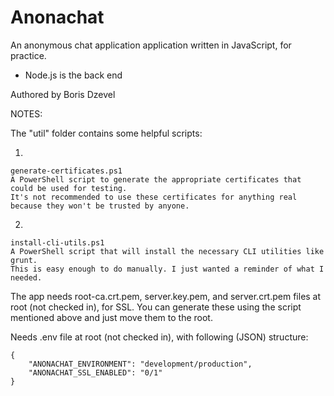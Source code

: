 Anonachat
=====

An anonymous chat application application written in JavaScript, for practice.

* Node.js is the back end

Authored by Boris Dzevel

NOTES:

The "util" folder contains some helpful scripts:

1)

	generate-certificates.ps1
	A PowerShell script to generate the appropriate certificates that could be used for testing.
	It's not recommended to use these certificates for anything real because they won't be trusted by anyone.
	
2)

	install-cli-utils.ps1
	A PowerShell script that will install the necessary CLI utilities like grunt.
	This is easy enough to do manually. I just wanted a reminder of what I needed.
	
The app needs root-ca.crt.pem, server.key.pem, and server.crt.pem files at root (not checked in), for SSL. You can generate these using the script mentioned above and just move them to the root.

Needs .env file at root (not checked in), with following (JSON) structure:

	{
		"ANONACHAT_ENVIRONMENT": "development/production",
		"ANONACHAT_SSL_ENABLED": "0/1"
	}